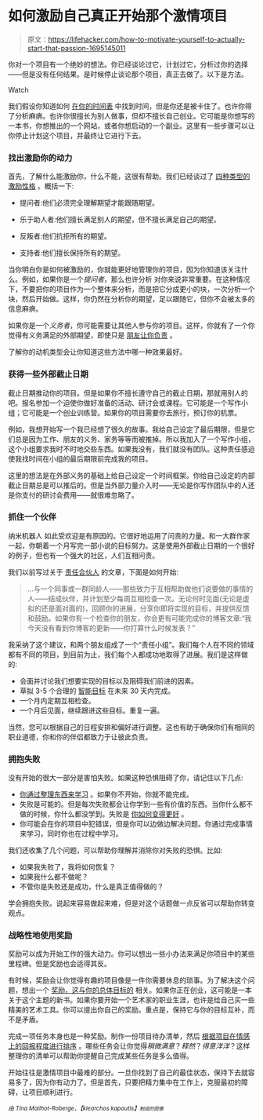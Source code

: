 # 如何激励自己真正开始那个激情项目

> 原文：<https://lifehacker.com/how-to-motivate-yourself-to-actually-start-that-passion-1695145011>

你对一个项目有一个绝妙的想法。你已经谈论过它，计划过它，分析过你的选择——但是没有任何结果。是时候停止谈论那个项目，真正去做了。以下是方法。

Watch

我们假设你知道如何 [在你的时间表](http://lifehacker.com/how-to-find-time-to-learn-something-new-or-tackle-a-pas-5590732) 中找到时间，但是你还是被卡住了。也许你得了分析麻痹。也许你很擅长为别人做事，但却不擅长自己创业。它可能是你想写的一本书，你想推出的一个网站，或者你想启动的一个副业。这里有一些步骤可以让你停止计划这个项目，并最终让它进行下去。

### 找出激励你的动力

首先，了解什么能激励你，什么不能，这很有帮助。我们已经谈过了 [四种类型的激励性格](http://lifehacker.com/the-four-motivation-types-and-how-they-affect-your-habi-1692300112) 。概括一下:

*   提问者:他们必须完全理解期望才能跟随期望。

*   乐于助人者:他们擅长满足别人的期望，但不擅长满足自己的期望。

*   反叛者:他们抗拒所有的期望。

*   支持者:他们擅长保持所有的期望。

当你明白你是如何被激励的，你就能更好地管理你的项目，因为你知道该关注什么。例如，如果你是一个*提问者*，那么也许分析
对你来说非常重要。在这种情况下，不要把你的项目作为一个整体来分析，而是把它分成更小的块，一次分析一个块，然后开始做。这样，你仍然在分析你的期望，足以跟随它，但你不会被太多的信息麻痹。

如果你是一个*义务者*，你可能需要让其他人参与你的项目。这样，你就有了一个你觉得有义务满足的外部期望，即使只是 [朋友让你负责](http://lifehacker.com/how-to-work-towards-and-achieve-your-goals-in-public-5893162) 。

了解你的动机类型会让你知道这些方法中哪一种效果最好。

### 获得一些外部截止日期

截止日期推动你的项目。但是如果你不擅长遵守自己的截止日期，那就用别人的吧。报名参加一个迫使你做好准备的活动、研讨会或课程。它可能是一个写作小组；它可能是一个创业训练营。如果你的项目需要你去旅行，预订你的机票。

例如，我想开始写一个我已经想了很久的故事。我给自己设定了最后期限，但是它们总是因为工作、朋友的义务、家务等等而被推掉。所以我加入了一个写作小组，这个小组要求我时不时地交些东西。如果我没有，我们就没有团队。这种责任感迫使我找时间在小组的最后期限前完成我的项目。

这里的想法是在外部义务的基础上给自己设定一个时间框架。你给自己设定的内部截止日期总是可以推后的。但是当外部力量介入时——无论是你写作团队中的人还是你支付的研讨会费用——就很难忽略了。

### 抓住一个伙伴

纳米机器人 如此受欢迎是有原因的。它很好地运用了问责的力量。和一大群作家一起，你朝着一个月写完一部小说的目标努力。这是使用外部截止日期的一个很好的例子，但也有一个强大的社区，人们互相问责。

我们以前写过关于 [责任合伙人](http://lifehacker.com/four-lies-you-tell-yourself-about-productivity-and-how-514027167) 的文章，下面是如何开始:

> ...与一个同事或一群同龄人——那些致力于互相帮助做他们说要做的事情的人——结成伙伴，并计划至少每周互相检查一次。无论何时见面(无论是虚拟的还是面对面的)，回顾你的进展，分享你即将实现的目标，并提供反馈和鼓励。如果你有一个检查你的朋友，你会更有可能完成你的博客文章:“我今天没有看到你博客的更新——你打算什么时候发表？”

我采纳了这个建议，和两个朋友组成了一个“责任小组”。我们每个人在不同的领域都有不同的项目，到目前为止，我们每个人都成功地取得了进展。我们是这样做的:

*   会面并讨论我们想要实现的目标以及阻碍我们前进的因素。
*   草拟 3-5 个合理的 [智能目标](http://lifehacker.com/achieve-goals-using-the-s-m-a-r-t-method-5345211) 在未来 30 天内完成。
*   一个月内定期互相检查。
*   一个月后见面，继续跟进这些目标。重复一遍。

当然，您可以根据自己的日程安排和偏好进行调整。这也有助于确保你们有相同的职业道德，你和你的伴侣都致力于让彼此负责。

### 拥抱失败

没有开始的很大一部分是害怕失败。如果这种恐惧阻碍了你，请记住以下几点:

*   [你通过整理东西来学习](http://lifehacker.com/you-learn-by-finishing-things-1644821208) 。如果你不开始，你就不能完成。
*   失败是可能的。但是每次失败都会让你学到一些有价值的东西。当你什么都不做的时候，你什么都没学到。失败是 [你如何变得更好](http://lifehacker.com/reframe-how-you-think-about-failure-by-changing-its-def-596193760) 。
*   你可能会在你的项目中犯错误，但是你可以边做边解决问题。你通过完成事情来学习，同时你也在过程中学习。

我们还收集了几个问题，可以帮助你理解并消除你对失败的恐惧。比如:

*   如果我失败了，我将如何恢复？
*   如果我什么都不做呢？
*   不管你是失败还是成功，什么是真正值得做的？

学会拥抱失败。说起来容易做起来难，但是对这个话题做一点反省可以帮助你转变观点。

### 战略性地使用奖励

奖励可以成为开始工作的强大动力。你可以想出一些小办法来满足你项目中的某些里程碑。但是奖励也会适得其反。

有时候，奖励会让你觉得有趣的项目像是一件你需要休息的琐事。为了解决这个问题，想出一个 [奖励，这与你的总体目标的](http://lifehacker.com/give-yourself-relevant-rewards-not-random-ones-to-sta-1666723053) 相关。如果你正在创业，这可能是一本关于这个主题的新书。如果你要开始一个艺术家的职业生涯，也许是给自己买一些精美的艺术工具。你可以提出你自己的奖励。重点是，保持它与你的目标互补，而不是矛盾。

完成一项任务本身也是一种奖励。制作一份项目待办清单，然后 [根据项目在情感上的回报程度进行排序](http://lifehacker.com/sort-your-to-do-list-by-emotion-or-reward-to-give-yours-1298596368) 。哪些任务会让你觉得*稍微满意*？*释然*？*得意洋洋*？这样整理你的清单可以帮助你提醒自己完成某些任务是多么值得。

开始往往是激情项目中最难的部分。一旦你找到了自己的最佳状态，保持下去就容易多了，因为你有动力了。但是首先，只要把精力集中在工作上，克服最初的障碍，让项目顺利进行。

<small>*由 Tina Mailhot-Roberge、*</small><small>*【klearchos kapoutis】*<small>*制成的图像*</small></small>
